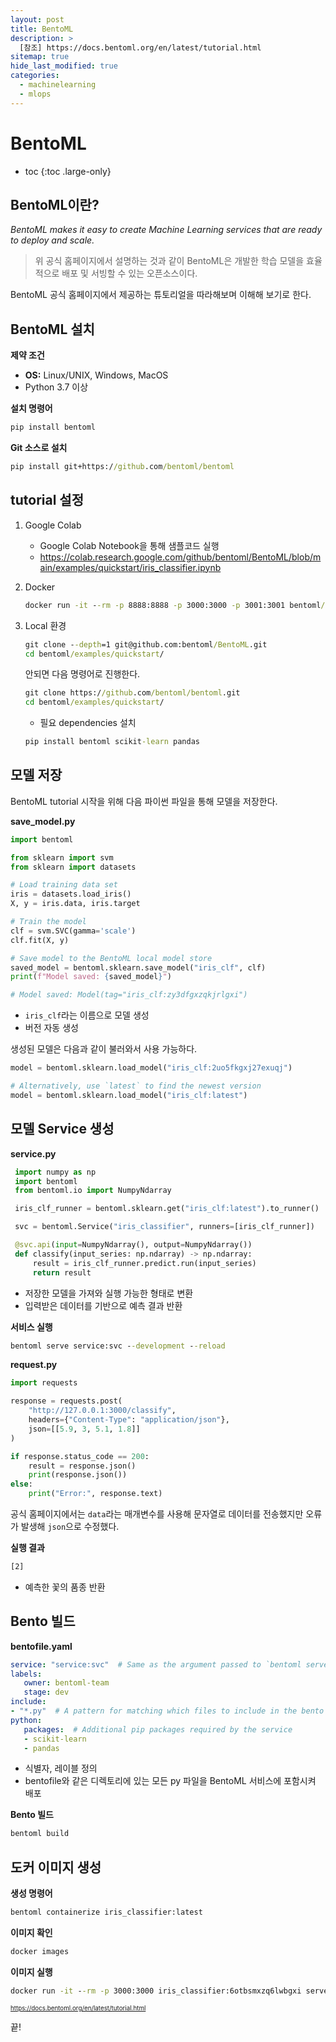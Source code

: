 ```yaml
---
layout: post
title: BentoML
description: >
  [참조] https://docs.bentoml.org/en/latest/tutorial.html
sitemap: true
hide_last_modified: true
categories:
  - machinelearning
  - mlops
---
```


# BentoML

* toc
{:toc .large-only}

## BentoML이란?

*BentoML makes it easy to create Machine Learning services that are ready to deploy and scale.*

> 위 공식 홈페이지에서 설명하는 것과 같이 BentoML은 개발한 학습 모델을 효율적으로 배포 및 서빙할 수 있는 오픈소스이다.

BentoML 공식 홈페이지에서 제공하는 튜토리얼을 따라해보며 이해해 보기로 한다.

## BentoML 설치

**제약 조건**

- **OS:** Linux/UNIX, Windows, MacOS
- Python 3.7 이상

**설치 명령어**

```cmd
pip install bentoml
```

**Git 소스로 설치**

```cmd
pip install git+https://github.com/bentoml/bentoml
```

## tutorial 설정

1. Google Colab
    - Google Colab Notebook을 통해 샘플코드 실행
    - https://colab.research.google.com/github/bentoml/BentoML/blob/main/examples/quickstart/iris_classifier.ipynb

2. Docker
    ```cmd
    docker run -it --rm -p 8888:8888 -p 3000:3000 -p 3001:3001 bentoml/quickstart:latest
    ```

3. Local 환경
    ```cmd
    git clone --depth=1 git@github.com:bentoml/BentoML.git
    cd bentoml/examples/quickstart/
    ```

    안되면 다음 명령어로 진행한다.

    ```cmd
    git clone https://github.com/bentoml/bentoml.git
    cd bentoml/examples/quickstart/
    ```

    - 필요 dependencies 설치
    ```cmd
    pip install bentoml scikit-learn pandas
    ```

## 모델 저장

BentoML tutorial 시작을 위해 다음 파이썬 파일을 통해 모델을 저장한다.

**save_model.py**

```py
import bentoml

from sklearn import svm
from sklearn import datasets

# Load training data set
iris = datasets.load_iris()
X, y = iris.data, iris.target

# Train the model
clf = svm.SVC(gamma='scale')
clf.fit(X, y)

# Save model to the BentoML local model store
saved_model = bentoml.sklearn.save_model("iris_clf", clf)
print(f"Model saved: {saved_model}")

# Model saved: Model(tag="iris_clf:zy3dfgxzqkjrlgxi")
```

- `iris_clf`라는 이름으로 모델 생성
- 버전 자동 생성

생성된 모델은 다음과 같이 불러와서 사용 가능하다.

```py
model = bentoml.sklearn.load_model("iris_clf:2uo5fkgxj27exuqj")

# Alternatively, use `latest` to find the newest version
model = bentoml.sklearn.load_model("iris_clf:latest")
```

## 모델 Service 생성

**service.py**

```py
 import numpy as np
 import bentoml
 from bentoml.io import NumpyNdarray

 iris_clf_runner = bentoml.sklearn.get("iris_clf:latest").to_runner()

 svc = bentoml.Service("iris_classifier", runners=[iris_clf_runner])

 @svc.api(input=NumpyNdarray(), output=NumpyNdarray())
 def classify(input_series: np.ndarray) -> np.ndarray:
     result = iris_clf_runner.predict.run(input_series)
     return result
```

- 저장한 모델을 가져와 실행 가능한 형태로 변환
- 입력받은 데이터를 기반으로 예측 결과 반환

**서비스 실행**

```cmd
bentoml serve service:svc --development --reload
```

**request.py**

```py
import requests

response = requests.post(
    "http://127.0.0.1:3000/classify",
    headers={"Content-Type": "application/json"},
    json=[[5.9, 3, 5.1, 1.8]]
)

if response.status_code == 200:
    result = response.json()
    print(response.json())
else:
    print("Error:", response.text)
```

공식 홈페이지에서는 `data`라는 매개변수를 사용해 문자열로 데이터를 전송했지만 오류가 발생해 `json`으로 수정했다. 

**실행 결과**

```cmd
[2]
```
- 예측한 꽃의 품종 반환

## Bento 빌드

**bentofile.yaml**

```yaml
service: "service:svc"  # Same as the argument passed to `bentoml serve`
labels:
   owner: bentoml-team
   stage: dev
include:
- "*.py"  # A pattern for matching which files to include in the bento
python:
   packages:  # Additional pip packages required by the service
   - scikit-learn
   - pandas
```

- 식별자, 레이블 정의
- bentofile와 같은 디렉토리에 있는 모든 py 파일을 BentoML 서비스에 포함시켜 배포

**Bento 빌드**

```cmd
bentoml build
```

## 도커 이미지 생성

**생성 명령어**

```cmd
bentoml containerize iris_classifier:latest
```

**이미지 확인**

```cmd
docker images
```

**이미지 실행**

```cmd
docker run -it --rm -p 3000:3000 iris_classifier:6otbsmxzq6lwbgxi serve
```









<span style="font-size:70%">https://docs.bentoml.org/en/latest/tutorial.html</span>

끝!
